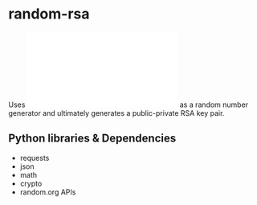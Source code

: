 # random-rsa
Uses ![random.org](random.org) as a random number generator and ultimately generates a public-private RSA key pair.

## Python libraries & Dependencies
 - requests
 - json
 - math
 - crypto
 - random.org APIs

